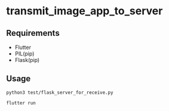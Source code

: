 # transmit_image_app_to_server

## Requirements
- Flutter
- PIL(pip)
- Flask(pip)


## Usage
```code
python3 test/flask_server_for_receive.py
```
```code
flutter run
```



